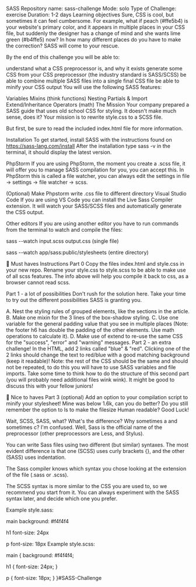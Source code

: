 SASS
Repository name: sass-challenge
Mode: solo
Type of Challenge: exercise
Duration: 1-2 days
Learning objectives
Sure, CSS is cool, but sometimes it can feel cumbersome. For example, what if peach (#ffe5b4) is your website's primary color, and it appears in multiple places in your CSS file, but suddenly the designer has a change of mind and she wants lime green (#b4ffe5) now? In how many different places do you have to make the correction? SASS will come to your rescue.

By the end of this challenge you will be able to:

understand what a CSS preprocessor is, and why it exists
generate some CSS from your CSS preprocessor (the industry standard is SASS/SCSS)
be able to combine multiple SASS files into a single final CSS file
be able to minify your CSS output
You will use the following SASS features:

Variables
Mixins (think functions)
Nesting
Partials & Import
Extend/Inheritance
Operators (math)
The Mission
Your company prepared a SASS guide that uses old school CSS for styling. It doesn't make much sense, does it? Your mission is to rewrite style.css to a SCSS file.

But first, be sure to read the included index.html file for more information.

Installation
To get started, install SASS with the instructions found on https://sass-lang.com/install
After the installation type sass -v in the terminal, it should display the latest version.

PhpStorm
If you are using PhpStorm, the moment you create a .scss file, it will offer you to manage SASS compilation for you, you can accept this. In PhpStorm this is called a file watcher, you can always edit the settings in file -> settings -> file watcher -> scss.

(Optional) Make Phpstorm write .css file to different directory
Visual Studio Code
If you are using VS Code you can install the Live Sass Compiler extension. It will watch your SASS/SCSS files and automatically generate the CSS output.

Other editors
If you are using another editor you have to run commands from the terminal to watch and compile the files:

sass --watch input.scss output.css (single file)

sass --watch app/sass:public/stylesheets (entire directory)

🌱 Must haves
Instructions
Part 0
Copy the files index.html and style.css in your new repo. Rename your style.css to style.scss to be able to make use of all scss features. The info above will help you compile it back to css, as a browser cannot read scss.

Part 1 - a lot of possibilities
Don't rush for the solution here. Take your time to try out the different possibilities SASS is granting you.

A. Nest the styling rules of grouped elements, like the sections in the article.
B. Make one mixin for the 3 lines of the box-shadow styling.
C. Use one variable for the general padding value that you see in multiple places (Note: the footer h6 has double the padding of the other elements. Use math operations to calculate it).
D. Make use of extend to re-use the same CSS for the "success", "error" and "warning" messages.
Part 2 - an extra challenge!
In the HTML, add 2 links called "blue" & "red".
Clicking one of the 2 links should change the text to red/blue with a good matching background (keep it readable)!
Note: the rest of the CSS should be the same and should not be repeated, to do this you will have to use SASS variables and file imports.
Take some time to think how to do the structure of this second part (you will probably need additional files wink wink). It might be good to discuss this with your fellow juniors!

🌼 Nice to haves
Part 3 (optional)
Add an option to your compilation script to minify your stylesheet!
Mine was below 1.6k, can you do better? Do you still remember the option to ls to make the filesize Human readable?
Good Luck!


Wait, SCSS, SASS, what? What's the difference? Why sometimes a and sometimes c? I'm confused.
Well, Sass is the official name of the preprocessor (other preprocessors are Less, and Stylus).

You can write Sass files using two different (but similar) syntaxes. The most evident difference is that one (SCSS) uses curly brackets {}, and the other (SASS) uses indentation.

The Sass compiler knows which syntax you chose looking at the extension of the file (.sass or .scss).

The SCSS syntax is more similar to the CSS you are used to, so we recommend you start from it. You can always experiment with the SASS syntax later, and decide which one you prefer.

Example style.sass:

main
  background: #f4f4f4

  h1
    font-size: 24px

  p
    font-size: 18px
Example style.scss:

main {
  background: #f4f4f4;

  h1 {
    font-size: 24px;
  }

  p {
    font-size: 18px;
  }
}# S A S S - C h a l l e n g e  
 